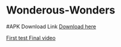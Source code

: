 # Wonderous-Wonders
#APK Download Link <a href="http://www.kaylajklab.com/uploads/1/3/0/4/130464583/wonderous_wonders.apk">Download here</a>

<a href="https://www.youtube.com/watch?v=bQs8FI1QNdw&list=PLnU4YXGfKR2otREzE2BTJK04Rbx-j5GoF&index=6&ab_channel=CallisteVariks"> First test </a>
<a href="https://www.youtube.com/watch?v=pIZy88mfih0&list=PLnU4YXGfKR2otREzE2BTJK04Rbx-j5GoF&index=6&ab_channel=CallisteVariks"> Final video </a>
